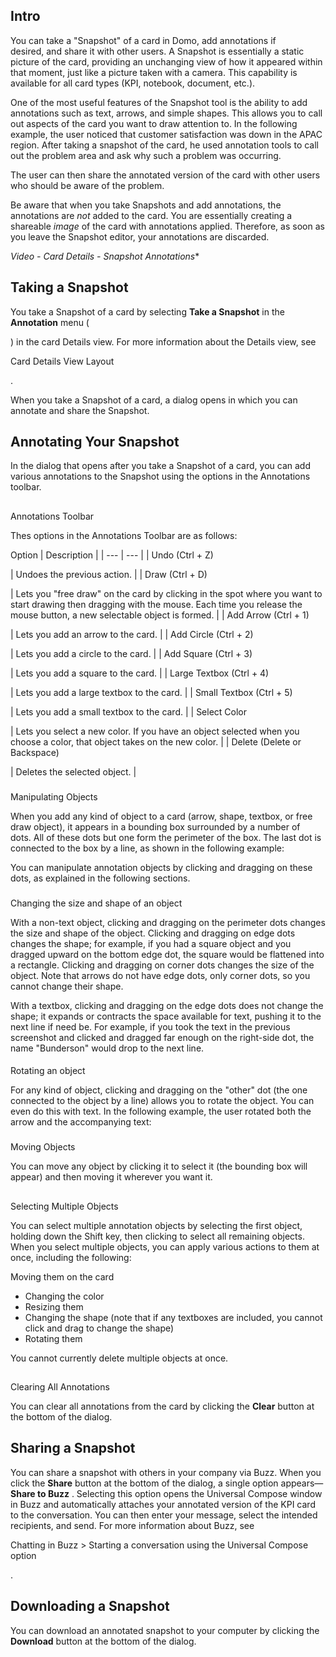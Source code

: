 

Intro
-------

You can take a "Snapshot" of a card in Domo, add annotations if desired, and share it with other users. A Snapshot is essentially a static picture of the card, providing an unchanging view of how it appeared within that moment, just like a picture taken with a camera. This capability is available for all card types (KPI, notebook, document, etc.).


 One of the most useful features of the Snapshot tool is the ability to add annotations such as text, arrows, and simple shapes. This allows you to call out aspects of the card you want to draw attention to. In the following example, the user noticed that customer satisfaction was down in the APAC region. After taking a snapshot of the card, he used annotation tools to call out the problem area and ask why such a problem was occurring.

The user can then share the annotated version of the card with other users who should be aware of the problem.


 Be aware that when you take Snapshots and add annotations, the annotations are
 *not*
 added to the card. You are essentially creating a shareable
 *image*
 of the card with annotations applied. Therefore, as soon as you leave the Snapshot editor, your annotations are discarded.

*Video - Card Details - Snapshot Annotations**

Taking a Snapshot
-------------------

You take a Snapshot of a card by selecting
 **Take a Snapshot**
 in the
 **Annotation**
 menu (

) in the card Details view. For more information about the Details view, see

Card Details View Layout

.


 When you take a Snapshot of a card, a dialog opens in which you can annotate and share the Snapshot.


 Annotating Your Snapshot
--------------------------

In the dialog that opens after you take a Snapshot of a card, you can add various annotations to the Snapshot using the options in the Annotations toolbar.

##
 Annotations Toolbar

Thes options in the Annotations Toolbar are as follows:


 Option
  |
 Description
  |
| --- | --- |
|
 Undo (Ctrl + Z)

|
 Undoes the previous action.
  |
|
 Draw (Ctrl + D)

|
 Lets you "free draw" on the card by clicking in the spot where you want to start drawing then dragging with the mouse. Each time you release the mouse button, a new selectable object is formed.
  |
|
 Add Arrow (Ctrl + 1)

|
 Lets you add an arrow to the card.
  |
|
 Add Circle (Ctrl + 2)

|
 Lets you add a circle to the card.
  |
|
 Add Square (Ctrl + 3)

|
 Lets you add a square to the card.
  |
|
 Large Textbox (Ctrl + 4)

|
 Lets you add a large textbox to the card.
  |
|
 Small Textbox (Ctrl + 5)

|
 Lets you add a small textbox to the card.
  |
|
 Select Color

|
 Lets you select a new color. If you have an object selected when you choose a color, that object takes on the new color.
  |
|
 Delete (Delete or Backspace)

|
 Deletes the selected object.
  |


###
 Manipulating Objects

When you add any kind of object to a card (arrow, shape, textbox, or free draw object), it appears in a bounding box surrounded by a number of dots. All of these dots but one form the perimeter of the box. The last dot is connected to the box by a line, as shown in the following example:

You can manipulate annotation objects by clicking and dragging on these dots, as explained in the following sections.

###
 Changing the size and shape of an object

With a non-text object, clicking and dragging on the perimeter dots changes the size and shape of the object. Clicking and dragging on edge dots changes the shape; for example, if you had a square object and you dragged upward on the bottom edge dot, the square would be flattened into a rectangle. Clicking and dragging on corner dots changes the size of the object. Note that arrows do not have edge dots, only corner dots, so you cannot change their shape.


 With a textbox, clicking and dragging on the edge dots does not change the shape; it expands or contracts the space available for text, pushing it to the next line if need be. For example, if you took the text in the previous screenshot and clicked and dragged far enough on the right-side dot, the name "Bunderson" would drop to the next line.


####
 Rotating an object

For any kind of object, clicking and dragging on the "other" dot (the one connected to the object by a line) allows you to rotate the object. You can even do this with text. In the following example, the user rotated both the arrow and the accompanying text:


###
 Moving Objects

You can move any object by clicking it to select it (the bounding box will appear) and then moving it wherever you want it.

##
 Selecting Multiple Objects

You can select multiple annotation objects by selecting the first object, holding down the Shift key, then clicking to select all remaining objects. When you select multiple objects, you can apply various actions to them at once, including the following:

 Moving them on the card
* Changing the color
* Resizing them
* Changing the shape (note that if any textboxes are included, you cannot click and drag to change the shape)
* Rotating them

You cannot currently delete multiple objects at once.

##
 Clearing All Annotations

You can clear all annotations from the card by clicking the
 **Clear**
 button at the bottom of the dialog.


 Sharing a Snapshot
--------------------

You can share a snapshot with others in your company via Buzz. When you click the
 **Share**
 button at the bottom of the dialog, a single option appears—
 **Share to Buzz**
 . Selecting this option opens the Universal Compose window in Buzz and automatically attaches your annotated version of the KPI card to the conversation. You can then enter your message, select the intended recipients, and send. For more information about Buzz, see

Chatting in Buzz > Starting a conversation using the Universal Compose option

.


 Downloading a Snapshot
------------------------

You can download an annotated snapshot to your computer by clicking the
 **Download**
 button at the bottom of the dialog.

